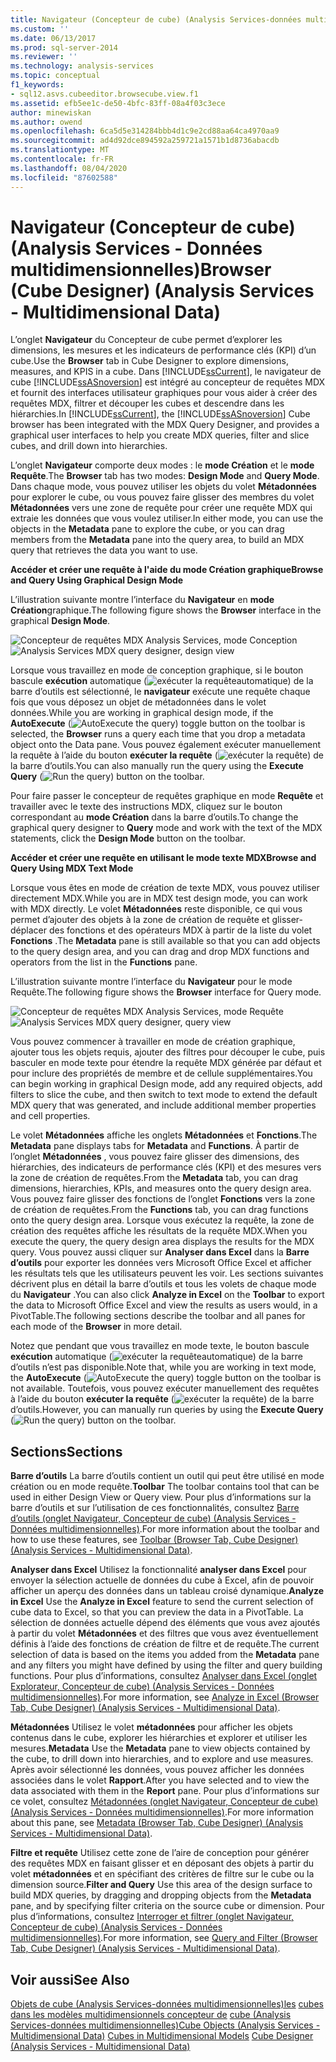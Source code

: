 ```yaml
---
title: Navigateur (Concepteur de cube) (Analysis Services-données multidimensionnelles) | Microsoft Docs
ms.custom: ''
ms.date: 06/13/2017
ms.prod: sql-server-2014
ms.reviewer: ''
ms.technology: analysis-services
ms.topic: conceptual
f1_keywords:
- sql12.asvs.cubeeditor.browsecube.view.f1
ms.assetid: efb5ee1c-de50-4bfc-83ff-08a4f03c3ece
author: minewiskan
ms.author: owend
ms.openlocfilehash: 6ca5d5e314284bbb4d1c9e2cd88aa64ca4970aa9
ms.sourcegitcommit: ad4d92dce894592a259721a1571b1d8736abacdb
ms.translationtype: MT
ms.contentlocale: fr-FR
ms.lasthandoff: 08/04/2020
ms.locfileid: "87602588"
---
```

# <a name="browser-cube-designer-analysis-services---multidimensional-data"></a><span data-ttu-id="c3527-102">Navigateur (Concepteur de cube) (Analysis Services - Données multidimensionnelles)</span><span class="sxs-lookup"><span data-stu-id="c3527-102">Browser (Cube Designer) (Analysis Services - Multidimensional Data)</span></span>
  <span data-ttu-id="c3527-103">L’onglet **Navigateur** du Concepteur de cube permet d’explorer les dimensions, les mesures et les indicateurs de performance clés (KPI) d’un cube.</span><span class="sxs-lookup"><span data-stu-id="c3527-103">Use the **Browser** tab in Cube Designer to explore dimensions, measures, and KPIS in a cube.</span></span> <span data-ttu-id="c3527-104">Dans [!INCLUDE[ssCurrent](../includes/sscurrent-md.md)], le navigateur de cube [!INCLUDE[ssASnoversion](../includes/ssasnoversion-md.md)] est intégré au concepteur de requêtes MDX et fournit des interfaces utilisateur graphiques pour vous aider à créer des requêtes MDX, filtrer et découper les cubes et descendre dans les hiérarchies.</span><span class="sxs-lookup"><span data-stu-id="c3527-104">In [!INCLUDE[ssCurrent](../includes/sscurrent-md.md)], the [!INCLUDE[ssASnoversion](../includes/ssasnoversion-md.md)] Cube browser has been integrated with the MDX Query Designer, and provides a graphical user interfaces to help you create MDX queries, filter and slice cubes, and drill down into hierarchies.</span></span>

 <span data-ttu-id="c3527-105">L’onglet **Navigateur** comporte deux modes : le **mode Création** et le **mode Requête**.</span><span class="sxs-lookup"><span data-stu-id="c3527-105">The **Browser** tab has two modes: **Design Mode** and **Query Mode**.</span></span> <span data-ttu-id="c3527-106">Dans chaque mode, vous pouvez utiliser les objets du volet **Métadonnées** pour explorer le cube, ou vous pouvez faire glisser des membres du volet **Métadonnées** vers une zone de requête pour créer une requête MDX qui extraie les données que vous voulez utiliser.</span><span class="sxs-lookup"><span data-stu-id="c3527-106">In either mode, you can use the objects in the **Metadata** pane to explore the cube, or you can drag members from the **Metadata** pane into the query area, to build an MDX query that retrieves the data you want to use.</span></span>

 <span data-ttu-id="c3527-107">**Accéder et créer une requête à l'aide du mode Création graphique**</span><span class="sxs-lookup"><span data-stu-id="c3527-107">**Browse and Query Using Graphical Design Mode**</span></span>

 <span data-ttu-id="c3527-108">L’illustration suivante montre l’interface du **Navigateur** en **mode Création**graphique.</span><span class="sxs-lookup"><span data-stu-id="c3527-108">The following figure shows the **Browser** interface in the graphical **Design Mode**.</span></span>

 <span data-ttu-id="c3527-109">![Concepteur de requêtes MDX Analysis Services, mode Conception](media/rsqd-dsawas-mdx-designmode.gif "Concepteur de requêtes MDX Analysis Services, mode Conception")</span><span class="sxs-lookup"><span data-stu-id="c3527-109">![Analysis Services MDX query designer, design view](media/rsqd-dsawas-mdx-designmode.gif "Analysis Services MDX query designer, design view")</span></span>

 <span data-ttu-id="c3527-110">Lorsque vous travaillez en mode de conception graphique, si le bouton bascule **exécution** automatique (![exécuter la requête](media/rsqdicon-autoexecute.gif "Exécuter automatiquement la requête")automatique) de la barre d’outils est sélectionné, le **navigateur** exécute une requête chaque fois que vous déposez un objet de métadonnées dans le volet données.</span><span class="sxs-lookup"><span data-stu-id="c3527-110">While you are working in graphical design mode, if the **AutoExecute** (![AutoExecute the query](media/rsqdicon-autoexecute.gif "AutoExecute the query")) toggle button on the toolbar is selected, the **Browser** runs a query each time that you drop a metadata object onto the Data pane.</span></span> <span data-ttu-id="c3527-111">Vous pouvez également exécuter manuellement la requête à l’aide du bouton **exécuter la requête** (![exécuter la requête](media/rsqdicon-run.gif "Exécuter la requête")) de la barre d’outils.</span><span class="sxs-lookup"><span data-stu-id="c3527-111">You can also manually run the query using the **Execute Query** (![Run the query](media/rsqdicon-run.gif "Run the query")) button on the toolbar.</span></span>

 <span data-ttu-id="c3527-112">Pour faire passer le concepteur de requêtes graphique en mode **Requête** et travailler avec le texte des instructions MDX, cliquez sur le bouton correspondant au **mode Création** dans la barre d’outils.</span><span class="sxs-lookup"><span data-stu-id="c3527-112">To change the graphical query designer to **Query** mode and work with the text of the MDX statements, click the **Design Mode** button on the toolbar.</span></span>

 <span data-ttu-id="c3527-113">**Accéder et créer une requête en utilisant le mode texte MDX**</span><span class="sxs-lookup"><span data-stu-id="c3527-113">**Browse and Query Using MDX Text Mode**</span></span>

 <span data-ttu-id="c3527-114">Lorsque vous êtes en mode de création de texte MDX, vous pouvez utiliser directement MDX.</span><span class="sxs-lookup"><span data-stu-id="c3527-114">While you are in MDX test design mode, you can work with MDX directly.</span></span> <span data-ttu-id="c3527-115">Le volet **Métadonnées** reste disponible, ce qui vous permet d’ajouter des objets à la zone de création de requête et glisser-déplacer des fonctions et des opérateurs MDX à partir de la liste du volet **Fonctions** .</span><span class="sxs-lookup"><span data-stu-id="c3527-115">The **Metadata** pane is still available so that you can add objects to the query design area, and you can drag and drop MDX functions and operators from the list in the **Functions** pane.</span></span>

 <span data-ttu-id="c3527-116">L’illustration suivante montre l’interface du **Navigateur** pour le mode Requête.</span><span class="sxs-lookup"><span data-stu-id="c3527-116">The following figure shows the **Browser** interface for Query mode.</span></span>

 <span data-ttu-id="c3527-117">![Concepteur de requêtes MDX Analysis Services, mode Requête](media/rsqd-dsawas-mdx-querymode.gif "Concepteur de requêtes MDX Analysis Services, mode Requête")</span><span class="sxs-lookup"><span data-stu-id="c3527-117">![Analysis Services MDX query designer, query view](media/rsqd-dsawas-mdx-querymode.gif "Analysis Services MDX query designer, query view")</span></span>

 <span data-ttu-id="c3527-118">Vous pouvez commencer à travailler en mode de création graphique, ajouter tous les objets requis, ajouter des filtres pour découper le cube, puis basculer en mode texte pour étendre la requête MDX générée par défaut et pour inclure des propriétés de membre et de cellule supplémentaires.</span><span class="sxs-lookup"><span data-stu-id="c3527-118">You can begin working in graphical Design mode, add any required objects, add filters to slice the cube, and then switch to text mode to extend the default MDX query that was generated, and include additional member properties and cell properties.</span></span>

 <span data-ttu-id="c3527-119">Le volet **Métadonnées** affiche les onglets **Métadonnées** et **Fonctions**.</span><span class="sxs-lookup"><span data-stu-id="c3527-119">The **Metadata** pane displays tabs for **Metadata** and **Functions**.</span></span> <span data-ttu-id="c3527-120">À partir de l’onglet **Métadonnées** , vous pouvez faire glisser des dimensions, des hiérarchies, des indicateurs de performance clés (KPI) et des mesures vers la zone de création de requêtes.</span><span class="sxs-lookup"><span data-stu-id="c3527-120">From the **Metadata** tab, you can drag dimensions, hierarchies, KPIs, and measures onto the query design area.</span></span> <span data-ttu-id="c3527-121">Vous pouvez faire glisser des fonctions de l’onglet **Fonctions** vers la zone de création de requêtes.</span><span class="sxs-lookup"><span data-stu-id="c3527-121">From the **Functions** tab, you can drag functions onto the query design area.</span></span> <span data-ttu-id="c3527-122">Lorsque vous exécutez la requête, la zone de création des requêtes affiche les résultats de la requête MDX.</span><span class="sxs-lookup"><span data-stu-id="c3527-122">When you execute the query, the query design area displays the results for the MDX query.</span></span> <span data-ttu-id="c3527-123">Vous pouvez aussi cliquer sur **Analyser dans Excel** dans la **Barre d’outils** pour exporter les données vers Microsoft Office Excel et afficher les résultats tels que les utilisateurs peuvent les voir. Les sections suivantes décrivent plus en détail la barre d’outils et tous les volets de chaque mode du **Navigateur** .</span><span class="sxs-lookup"><span data-stu-id="c3527-123">You can also click **Analyze in Excel** on the **Toolbar** to export the data to Microsoft Office Excel and view the results as users would, in a PivotTable.The following sections describe the toolbar and all panes for each mode of the **Browser** in more detail.</span></span>

 <span data-ttu-id="c3527-124">Notez que pendant que vous travaillez en mode texte, le bouton bascule **exécution** automatique (![exécuter la requête](media/rsqdicon-autoexecute.gif "Exécuter automatiquement la requête")automatique) de la barre d’outils n’est pas disponible.</span><span class="sxs-lookup"><span data-stu-id="c3527-124">Note that, while you are working in text mode, the **AutoExecute** (![AutoExecute the query](media/rsqdicon-autoexecute.gif "AutoExecute the query")) toggle button on the toolbar is not available.</span></span> <span data-ttu-id="c3527-125">Toutefois, vous pouvez exécuter manuellement des requêtes à l’aide du bouton **exécuter la requête** (![exécuter la requête](media/rsqdicon-run.gif "Exécuter la requête")) de la barre d’outils.</span><span class="sxs-lookup"><span data-stu-id="c3527-125">However, you can manually run queries by using the **Execute Query** (![Run the query](media/rsqdicon-run.gif "Run the query")) button on the toolbar.</span></span>

## <a name="sections"></a><span data-ttu-id="c3527-126">Sections</span><span class="sxs-lookup"><span data-stu-id="c3527-126">Sections</span></span>
 <span data-ttu-id="c3527-127">**Barre d’outils** La barre d’outils contient un outil qui peut être utilisé en mode création ou en mode requête.</span><span class="sxs-lookup"><span data-stu-id="c3527-127">**Toolbar** The toolbar contains tool that can be used in either Design View or Query view.</span></span> <span data-ttu-id="c3527-128">Pour plus d’informations sur la barre d’outils et sur l’utilisation de ces fonctionnalités, consultez [Barre d’outils &#40;onglet Navigateur, Concepteur de cube&#41; &#40;Analysis Services - Données multidimensionnelles&#41;](toolbar-browser-tab-cube-designer-analysis-services-multidimensional-data.md).</span><span class="sxs-lookup"><span data-stu-id="c3527-128">For more information about the toolbar and how to use these features, see [Toolbar &#40;Browser Tab, Cube Designer&#41; &#40;Analysis Services - Multidimensional Data&#41;](toolbar-browser-tab-cube-designer-analysis-services-multidimensional-data.md).</span></span>

 <span data-ttu-id="c3527-129">**Analyser dans Excel** Utilisez la fonctionnalité **analyser dans Excel** pour envoyer la sélection actuelle de données du cube à Excel, afin de pouvoir afficher un aperçu des données dans un tableau croisé dynamique.</span><span class="sxs-lookup"><span data-stu-id="c3527-129">**Analyze in Excel** Use the **Analyze in Excel** feature to send the current selection of cube data to Excel, so that you can preview the data in a PivotTable.</span></span> <span data-ttu-id="c3527-130">La sélection de données actuelle dépend des éléments que vous avez ajoutés à partir du volet **Métadonnées** et des filtres que vous avez éventuellement définis à l’aide des fonctions de création de filtre et de requête.</span><span class="sxs-lookup"><span data-stu-id="c3527-130">The current selection of data is based on the items you added from the **Metadata** pane and any filters you might have defined by using the filter and query building functions.</span></span> <span data-ttu-id="c3527-131">Pour plus d’informations, consultez [Analyser dans Excel &#40;onglet Explorateur, Concepteur de cube&#41; &#40;Analysis Services - Données multidimensionnelles&#41;](analyze-in-excel-browser-cube-designer-analysis-services-multidimensional-data.md).</span><span class="sxs-lookup"><span data-stu-id="c3527-131">For more information, see [Analyze in Excel &#40;Browser Tab, Cube Designer&#41; &#40;Analysis Services - Multidimensional Data&#41;](analyze-in-excel-browser-cube-designer-analysis-services-multidimensional-data.md).</span></span>

 <span data-ttu-id="c3527-132">**Métadonnées** Utilisez le volet **métadonnées** pour afficher les objets contenus dans le cube, explorer les hiérarchies et explorer et utiliser les mesures.</span><span class="sxs-lookup"><span data-stu-id="c3527-132">**Metadata** Use the **Metadata** pane to view objects contained by the cube, to drill down into hierarchies, and to explore and use measures.</span></span> <span data-ttu-id="c3527-133">Après avoir sélectionné les données, vous pouvez afficher les données associées dans le volet **Rapport**.</span><span class="sxs-lookup"><span data-stu-id="c3527-133">After you have selected and to view the data associated with them in the **Report** pane.</span></span> <span data-ttu-id="c3527-134">Pour plus d’informations sur ce volet, consultez [Métadonnées &#40;onglet Navigateur, Concepteur de cube&#41; &#40;Analysis Services - Données multidimensionnelles&#41;](metadata-browser-tab-cube-designer-analysis-services-multidimensional-data.md).</span><span class="sxs-lookup"><span data-stu-id="c3527-134">For more information about this pane, see [Metadata &#40;Browser Tab, Cube Designer&#41; &#40;Analysis Services - Multidimensional Data&#41;](metadata-browser-tab-cube-designer-analysis-services-multidimensional-data.md).</span></span>

 <span data-ttu-id="c3527-135">**Filtre et requête** Utilisez cette zone de l’aire de conception pour générer des requêtes MDX en faisant glisser et en déposant des objets à partir du volet **métadonnées** et en spécifiant des critères de filtre sur le cube ou la dimension source.</span><span class="sxs-lookup"><span data-stu-id="c3527-135">**Filter and Query** Use this area of the design surface to build MDX queries, by dragging and dropping objects from the **Metadata** pane, and by specifying filter criteria on the source cube or dimension.</span></span> <span data-ttu-id="c3527-136">Pour plus d’informations, consultez [Interroger et filtrer &#40;onglet Navigateur, Concepteur de cube&#41; &#40;Analysis Services - Données multidimensionnelles&#41;](query-filter-browser-cube-designer-analysis-services-multidimensional-data.md).</span><span class="sxs-lookup"><span data-stu-id="c3527-136">For more information, see [Query and Filter &#40;Browser Tab, Cube Designer&#41; &#40;Analysis Services - Multidimensional Data&#41;](query-filter-browser-cube-designer-analysis-services-multidimensional-data.md).</span></span>

## <a name="see-also"></a><span data-ttu-id="c3527-137">Voir aussi</span><span class="sxs-lookup"><span data-stu-id="c3527-137">See Also</span></span>
 <span data-ttu-id="c3527-138">[Objets de cube &#40;Analysis Services-données multidimensionnelles&#41;les](multidimensional-models-olap-logical-cube-objects/cube-objects-analysis-services-multidimensional-data.md) [cubes dans les modèles multidimensionnels concepteur de](multidimensional-models/cubes-in-multidimensional-models.md) [cube &#40;Analysis Services-données multidimensionnelles&#41;](cube-designer-analysis-services-multidimensional-data.md)</span><span class="sxs-lookup"><span data-stu-id="c3527-138">[Cube Objects &#40;Analysis Services - Multidimensional Data&#41;](multidimensional-models-olap-logical-cube-objects/cube-objects-analysis-services-multidimensional-data.md) [Cubes in Multidimensional Models](multidimensional-models/cubes-in-multidimensional-models.md) [Cube Designer &#40;Analysis Services - Multidimensional Data&#41;](cube-designer-analysis-services-multidimensional-data.md)</span></span>


